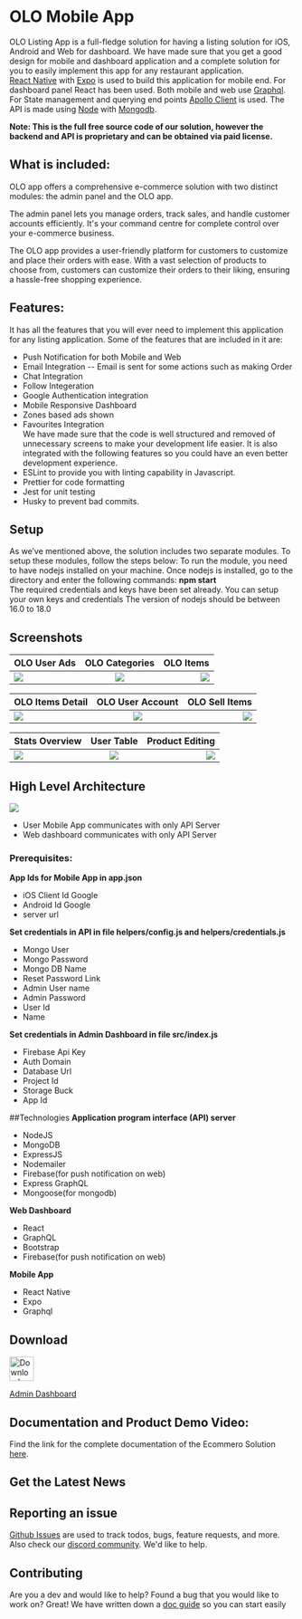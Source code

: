 # OLO Mobile App

OLO Listing App is a full-fledge solution for having a listing solution for iOS, Android and Web for dashboard. We have made sure that you get a good design for mobile and dashboard application and a complete solution for you to easily implement this app for any restaurant application.
<br>
[React Native](https://github.com/facebook/react-native) with [Expo](https://expo.io/) is used to build this application for mobile end. For dashboard panel React has been used. Both mobile and web use [Graphql](https://graphql.org/). For State management and querying end points [Apollo Client](https://github.com/apollographql/apollo-client) is used. The API is made using [Node](https://nodejs.org/en/) with [Mongodb](https://www.mongodb.com/).

**Note: This is the full free source code of our solution, however the backend and API is proprietary and can be obtained via paid license.**

## What is included:

OLO app offers a comprehensive e-commerce solution with two distinct modules: the admin panel and the OLO app.

The admin panel lets you manage orders, track sales, and handle customer accounts efficiently. It's your command centre for complete control over your e-commerce business.

The OLO app provides a user-friendly platform for customers to customize and place their orders with ease. With a vast selection of products to choose from, customers can customize their orders to their liking, ensuring a hassle-free shopping experience.

## Features:

It has all the features that you will ever need to implement this application for any listing application. Some of the features that are included in it are:

- Push Notification for both Mobile and Web
- Email Integration -- Email is sent for some actions such as making Order
- Chat Integration
- Follow Integeration
- Google Authentication integration
- Mobile Responsive Dashboard
- Zones based ads shown
- Favourites Integration
  <br>
  We have made sure that the code is well structured and removed of unnecessary screens to make your development life easier. It is also integrated with the following features so you could have an even better development experience.
  <br>
- ESLint to provide you with linting capability in Javascript.
- Prettier for code formatting
- Jest for unit testing
- Husky to prevent bad commits.

## Setup

As we’ve mentioned above, the solution includes two separate modules. To setup these modules, follow the steps below:
To run the module, you need to have nodejs installed on your machine. Once nodejs is installed, go to the directory and enter the following commands: **npm start**
<br>
The required credentials and keys have been set already. You can setup your own keys and credentials
The version of nodejs should be between 16.0 to 18.0

## Screenshots

| OLO User Ads                      |              OLO Categories              |                           OLO Items |
| --------------------------------- | :--------------------------------------: | ----------------------------------: |
| ![](./contributingGuides/Ads.png) | ![](./contributingGuides/Categories.png) | ![](./contributingGuides/Items.png) |

| OLO Items Detail                             |           OLO User Account            |                     OLO Sell Items |
| -------------------------------------------- | :-----------------------------------: | ---------------------------------: |
| ![](./contributingGuides/Item%20details.png) | ![](./contributingGuides/Account.png) | ![](./contributingGuides/Sell.png) |

| Stats Overview                                 |             User Table             |                        Product Editing |
| ---------------------------------------------- | :--------------------------------: | -------------------------------------: |
| ![](./contributingGuides/Stats%20overview.png) | ![](./contributingGuides/user.png) | ![](./contributingGuides/products.png) |

## High Level Architecture

![](./contributingGuides/highlevel.png)

- User Mobile App communicates with only API Server
- Web dashboard communicates with only API Server

### Prerequisites:

**App Ids for Mobile App in app.json**

- iOS Client Id Google
- Android Id Google
- server url

**Set credentials in API in file helpers/config.js and helpers/credentials.js**

- Mongo User
- Mongo Password
- Mongo DB Name
- Reset Password Link
- Admin User name
- Admin Password
- User Id
- Name

**Set credentials in Admin Dashboard in file src/index.js**

- Firebase Api Key
- Auth Domain
- Database Url
- Project Id
- Storage Buck
- App Id

##Technologies
**Application program interface (API) server**

- NodeJS
- MongoDB
- ExpressJS
- Nodemailer
- Firebase(for push notification on web)
- Express GraphQL
- Mongoose(for mongodb)

**Web Dashboard**

- React
- GraphQL
- Bootstrap
- Firebase(for push notification on web)

**Mobile App**

- React Native
- Expo
- Graphql

## Download

<a href="https://play.google.com/store/apps/details?id=com.listing.app">
  <img alt="Download on Google Play" src="https://play.google.com/intl/en_us/badges/images/badge_new.png" height=43>
</a>
<!-- <a href="https://apps.apple.com/pk/app/ecommero/id1529112897">
  <img alt="Download on App Store" src="https://user-images.githubusercontent.com/7317008/43209852-4ca39622-904b-11e8-8ce1-cdc3aee76ae9.png" height=43>
</a> -->

[Admin Dashboard](https://listing.ninjascode.com/)

## Documentation and Product Demo Video:

Find the link for the complete documentation of the Ecommero Solution [here](https://listing-nb.gitbook.io/olo-full-app/).

## Get the Latest News

## Reporting an issue

[Github Issues](https://github.com/Ninjas-Code-official/olxclone-backend/issues) are used to track todos, bugs, feature requests, and more.
Also check our [discord community](https://discord.gg/ef6PT6ZH). We'd like to help.

## Contributing

Are you a dev and would like to help? Found a bug that you would like to work on? Great! We have written down a [doc guide](https://listing-nb.gitbook.io/olo-full-app/) so you can start easily
